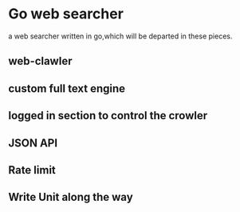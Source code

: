 # Go web searcher
a web searcher written in go,which will be departed in these pieces.
## web-clawler
## custom full text engine
## logged in section to control the crowler
## JSON API
## Rate limit
## Write Unit along the way
